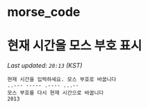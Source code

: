 # morse_code
# 현재 시간을 모스 부호 표시
<!-- MORSE_TIME_START -->
_Last updated: `20:13` (KST)_

```
현재 시간을 입력하세요. 모스 부호로 바꿉니다
..--- ----- .---- ...--
모스 부호를 다시 현재 시간으로 바꿉니다
2013
```
<!-- MORSE_TIME_END -->
